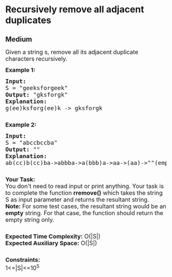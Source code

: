 # Recursively remove all adjacent duplicates
##  Medium 
<div class="problem-statement">
                <p></p><p><span style="font-size:18px">Given a string s, remove all its adjacent duplicate characters recursively.&nbsp;</span></p>

<p><strong><span style="font-size:18px">Example 1:</span></strong></p>

<pre><span style="font-size:18px"><strong>Input:</strong>
S = "geeksforgeek"
<strong>Output:</strong> "gksforgk"
<strong>Explanation: </strong>
g(ee)ksforg(ee)k -&gt; gksforgk</span></pre>

<p><br>
<strong><span style="font-size:18px">Example 2:</span></strong></p>

<pre><span style="font-size:18px"><strong>Input: 
</strong>S = "abccbccba"
<strong>Output:</strong> ""
<strong>Explanation: 
</strong>ab(cc)b(cc)ba-&gt;abbba-&gt;a(bbb)a-&gt;aa-&gt;(aa)-&gt;""(empty string)</span></pre>

<p><br>
<span style="font-size:18px"><strong>Your Task:</strong><br>
You don't need to read input or print anything. Your task is to complete the function <strong>rremove()</strong> which takes the string S as input parameter and returns the resultant string.<br>
<strong>Note:</strong> For some test cases, the resultant string would be an <strong>empty</strong> string. For that case, the function should return the empty string only.</span></p>

<p><br>
<span style="font-size:18px"><strong>Expected Time Complexity:</strong> O(|S|)<br>
<strong>Expected Auxiliary Space:</strong> O(|S|)</span></p>

<p><br>
<span style="font-size:18px"><strong>Constraints:</strong><br>
1&lt;=|S|&lt;=10<sup>5</sup></span></p>
 <p></p>
            </div>